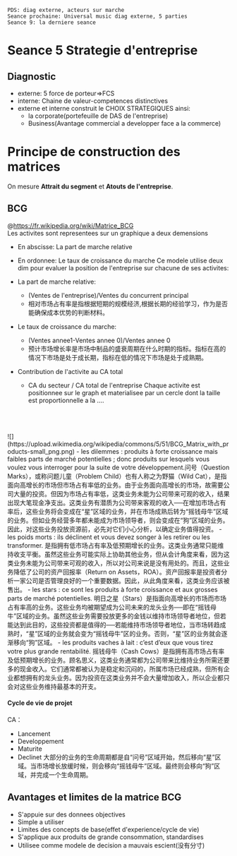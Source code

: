 `PDS: diag externe, acteurs sur marche`<br/>
`Seance prochaine: Universal music diag externe, 5 parties`<br/>
`Seance 9: la derniere seance`
# Seance 5 Strategie d'entreprise
## Diagnostic
- externe: 5 force de porteur=>FCS
- interne: Chaine de valeur-competences distinctives
- externe et interne construit le CHOIX STRATEGIQUES ainsi:
  - la corporate(portefeuille de DAS de l'entreprise)
  - Business(Avantage commercial a developper face a la commerce)

# Principe de construction des matrices

On mesure **Attrait du segment** et **Atouts de l'entreprise**.

## BCG
@https://fr.wikipedia.org/wiki/Matrice_BCG   
Les activites sont representees sur un graphique a deux demensions
- En abscisse: La part de marche relative
- En ordonnee: Le taux de croissance du marche
Ce modele utilise deux dim pour evaluer la position de l'entreprise sur chacune de ses activites:
- La part de marche relative:
  - (Ventes de l'entreprise)/Ventes du concurrent principal
  - 相对市场占有率是指根据短期的规模经济,根据长期的经验学习，作为是否能确保成本优势的判断材料。

- Le taux de croissance du marche:
  - (Ventes annee1-Ventes annee 0)/Ventes annee 0
  - 预计市场增长率是市场中制品的盛衰周期在什么时期的指标。指标在高的情况下市场是处于成长期，指标在低的情况下市场是处于成熟期。

- Contribution de l'activite au CA total
  - CA du secteur / CA total de l'entreprise
Chaque activite est positionnee sur le graph et materialisee par un cercle dont la taille est proportionnelle a la ....
<br/>
<br/>
<br/>
![](https://upload.wikimedia.org/wikipedia/commons/5/51/BCG_Matrix_with_products-small_png.png)
- les dilemmes : produits à forte croissance mais faibles parts de marché potentielles ; donc produits sur lesquels vous voulez vous interroger pour la suite de votre développement.问号（Question Marks），或称问题儿童（Problem Child）也有人称之为野猫（Wild Cat），是指面向高增长的市场但市场占有率低的业务。由于业务面向高增长的市场，故需要公司大量的投资。但因为市场占有率低，这类业务未能为公司带来可观的收入，结果出现大笔现金净支出。这类业务有潜质为公司带来客观的收入──在增加市场占有率后，这些业务将会变成在“星”区域的业务，并在市场成熟后转为“摇钱母牛”区域的业务。但如业务经营多年都未能成为市场领导者，则会变成在“狗”区域的业务。因此，对这些业务投放资源前，必先对它们小心分析，以确定业务值得投资。
- les poids morts : ils déclinent et vous devez songer à les retirer ou les transformer. 是指拥有低市场占有率及低预期增长的业务。这类业务通常只能维持收支平衡。虽然这些业务可能实际上协助其他业务，但从会计角度来看，因为这类业务未能为公司带来可观的收入，所以对公司来说是没有用处的。而且，这些业务降低了公司的资产回报率（Return on Assets，ROA）。资产回报率是投资者分析一家公司是否管理良好的一个重要数据。因此，从此角度来看，这类业务应该被售出。
- les stars : ce sont les produits à forte croissance et aux grosses parts de marché potentielles. 明日之星（Stars）是指面向高增长的市场而市场占有率高的业务。这些业务均被期望成为公司未来的龙头业务──即在“摇钱母牛”区域的业务。虽然这些业务需要投放更多的金钱以维持市场领导者地位，但若能达到此目的，这些投资都是值得的──若能维持市场领导者地位，当市场转趋成熟时，“星”区域的业务就会变为“摇钱母牛”区的业务。否则，“星”区的业务就会逐渐移向“狗”区域。
- les produits vaches à lait : c’est d’eux que vous tirez votre plus grande rentabilité. 摇钱母牛（Cash Cows）是指拥有高市场占有率及低预期增长的业务。顾名思义，这类业务通常都为公司带来比维持业务所需还要多的现金收入。它们通常都被认为是稳定和沉闷的，所属市场已经成熟，但所有企业都想拥有的龙头业务。因为投资在这类业务并不会大量增加收入，所以企业都只会对这些业务维持最基本的开支。

#### Cycle de vie de projet
CA：
- Lancement
- Developpement
- Maturite
- Declinet
大部分的业务的生命周期都是自“问号”区域开始，然后移向“星”区域。当市场增长放缓时候，则会移向“摇钱母牛”区域。最终则会移向“狗”区域，并完成一个生命周期。


## Avantages et limites de la matrice BCG
- S'appuie sur des donnees objectives
- Simple a utiliser
- Limites des concepts de base(effet d'experience/cycle de vie)
- S'applique aux produits de grande consommation, standardises
- Utilisee comme modele de  decision a mauvais escient(没有分寸)
